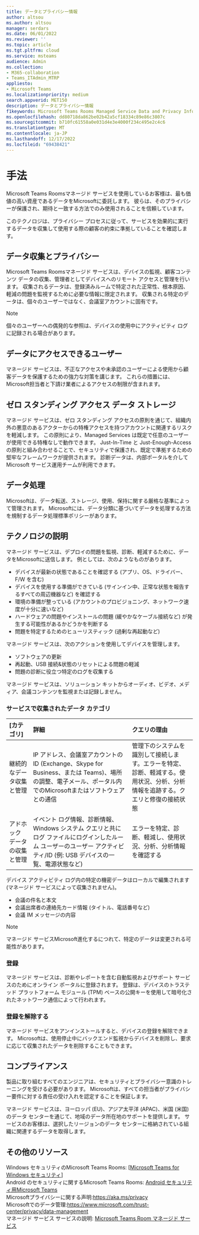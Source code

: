 ```yaml
---
title: データとプライバシー情報
author: altsou
ms.author: altsou
manager: serdars
ms.date: 06/01/2022
ms.reviewer: ''
ms.topic: article
ms.tgt.pltfrm: cloud
ms.service: msteams
audience: Admin
ms.collection:
- M365-collaboration
- Teams_ITAdmin_MTRP
appliesto:
- Microsoft Teams
ms.localizationpriority: medium
search.appverid: MET150
description: データとプライバシー情報
f1keywords: Microsoft Teams Rooms Managed Service Data and Privacy Information
ms.openlocfilehash: dd80718da862be02b42a5cf18334c89e86c3807c
ms.sourcegitcommit: b710fc61558a0e031d4e3e4000f234c495e2c4c6
ms.translationtype: MT
ms.contentlocale: ja-JP
ms.lasthandoff: 12/17/2022
ms.locfileid: "69438421"
---
```

# <a name="approach"></a>手法

Microsoft Teams Roomsマネージド サービスを使用しているお客様は、最も価値の高い資産であるデータをMicrosoftに委託します。 彼らは、そのプライバシーが保護され、期待と一致する方法でのみ使用されることを信頼しています。

このテクノロジは、プライバシー プロセスに従って、サービスを効果的に実行するデータを収集して使用する際の顧客の約束に準拠していることを確認します。
## <a name="data-collection-and-privacy"></a>データ収集とプライバシー

 Microsoft Teams Roomsマネージド サービスは、デバイスの監視、顧客コンテンツ データの収集、管理者としてデバイスへのリモート アクセスと管理を行います。 収集されるデータは、登録済みルームで特定された正常性、根本原因、軽減の問題を監視するために必要な情報に限定されます。 収集される特定のデータは、個々のユーザーではなく、会議室アカウントに固有です。

> [!Note]
> 個々のユーザーへの偶発的な参照は、デバイスの使用中にアクティビティ ログに記録される場合があります。

## <a name="who-can-access-data"></a>データにアクセスできるユーザー

マネージド サービスは、不正なアクセスや未承認のユーザーによる使用から顧客データを保護するための強力な対策を講じます。 これらの措置には、Microsoft担当者と下請け業者によるアクセスの制限が含まれます。

## <a name="zero-standing-access-data-storage"></a>ゼロ スタンディング アクセス データ ストレージ

マネージド サービスは、ゼロ スタンディング アクセスの原則を通じて、組織内外の悪意のあるアクターからの特権アクセスを持つアカウントに関連するリスクを軽減します。 この原則により、Managed Services は既定で任意のユーザーが使用できる特権なしで動作できます。 Just-In-Time と Just-Enough-Access の原則と組み合わせることで、セキュリティで保護され、既定で準拠するための堅牢なフレームワークが提供されます。 診断データは、内部ポータルを介してMicrosoft サービス運用チームが利用できます。

## <a name="data-handling"></a>データ処理

Microsoftは、データ転送、ストレージ、使用、保持に関する厳格な基準によって管理されます。 Microsoftには、データ分類に基づいてデータを処理する方法を規制するデータ処理標準ポリシーがあります。

## <a name="technology-description"></a>テクノロジの説明

マネージド サービスは、デプロイの問題を監視、診断、軽減するために、データをMicrosoftに送信します。 例としては、次のようなものがあります。

- デバイスが最新の状態であることを確認する (アプリ、OS、ドライバー、F/W を含む)
- デバイスを使用する準備ができている (サインイン中、正常な状態を報告するすべての周辺機器など) を確認する
- 環境の準備が整っている (アカウントのプロビジョニング、ネットワーク速度が十分に速いなど)
- ハードウェアの問題やインストールの問題 (緩やかなケーブル接続など) が発生する可能性があるかどうかを判断する
- 問題を特定するためのヒューリスティック (過剰な再起動など)

マネージド サービスは、次のアクションを使用してデバイスを管理します。

- ソフトウェアの更新
- 再起動、USB 接続&状態のリセットによる問題の軽減
- 問題の診断に役立つ特定のログを収集する

マネージド サービスは、ソリューション キットからオーディオ、ビデオ、メディア、会議コンテンツを監視または記録しません。

### <a name="service-collected-data-categories"></a>サービスで収集されたデータ カテゴリ
 
|[カテゴリ]|詳細|クエリの理由|
| :- | :- | :- |
|継続的なデータ収集と管理|IP アドレス、会議室アカウントの ID (Exchange、Skype for Business、または Teams)、場所の調整、電子メール、ポータル内でのMicrosoftまたはソフトウェアとの通信|管理下のシステムを識別して接続します。エラーを特定、診断、軽減する。使用状況、分析、分析情報を追跡する。クエリと修復の接続状態|
|アドホック データの収集と管理|イベント ログ情報、診断情報、Windows システム クエリと共にログ ファイルにログインしたルーム ユーザーのユーザー アクティビティ/ID (例: USB デバイスの一覧、電源状態など)|エラーを特定、診断、軽減し、使用状況、分析、分析情報を確認する|

デバイス アクティビティ ログ内の特定の機密データはローカルで編集されます (マネージド サービスによって収集されません)。

- 会議の件名と本文
- 会議出席者の連絡先カード情報 (タイトル、電話番号など)
- 会議 IM メッセージの内容

> [!NOTE]
> マネージド サービスMicrosoft進化するにつれて、特定のデータは変更される可能性があります。

### <a name="enrollment"></a>登録

マネージド サービスは、診断やレポートを含む自動監視およびサポート サービスのためにオンライン ポータルに登録されます。 登録は、デバイスのトラステッド プラットフォーム モジュール (TPM) ベースの公開キーを使用して暗号化されたネットワーク通信によって行われます。

### <a name="unenrollment"></a>登録を解除する

マネージド サービスをアンインストールすると、デバイスの登録を解除できます。 Microsoftは、使用停止中にバックエンド監視からデバイスを削除し、要求に応じて収集されたデータを削除することもできます。
## <a name="compliance"></a>コンプライアンス

製品に取り組むすべてのエンジニアは、セキュリティとプライバシー意識のトレーニングを受ける必要があります。 Microsoftは、すべての担当者がプライバシー要件に対する責任の受け入れを認定することを保証します。

マネージド サービスは、ヨーロッパ (EU)、アジア太平洋 (APAC)、米国 (米国) のデータ センターを通じて、地域のデータ所在地のサポートを提供します。 サービスのお客様は、選択したリージョンのデータ センターに格納されている組織に関連するデータを取得します。

## <a name="more-resources"></a>その他のリソース

Windows セキュリティのMicrosoft Teams Rooms: [[Microsoft Teams for Windows セキュリティ](/microsoftteams/rooms/security-windows)] \
Android のセキュリティに関するMicrosoft Teams Rooms: [Android セキュリティ用Microsoft Teams](/microsoftteams/rooms/security-android) \
Microsoftプライバシーに関する声明:https://aka.ms/privacy \
Microsoftでのデータ管理:https://www.microsoft.com/trust-center/privacy/data-management \
マネージド サービス サービスの説明: [Microsoft Teams Room マネージド サービス](rooms-pro-management.md)
